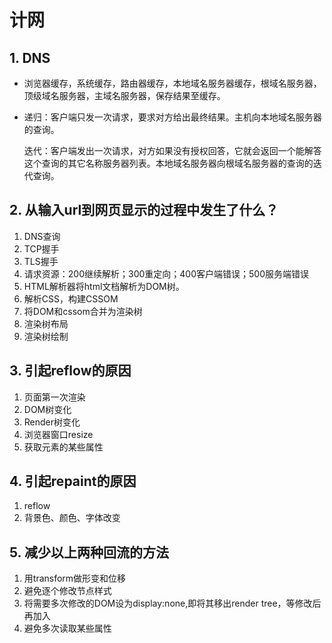# 计网

## 1. DNS

   - 浏览器缓存，系统缓存，路由器缓存，本地域名服务器缓存，根域名服务器，顶级域名服务器，主域名服务器，保存结果至缓存。

   - 递归：客户端只发一次请求，要求对方给出最终结果。主机向本地域名服务器的查询。

     迭代：客户端发出一次请求，对方如果没有授权回答，它就会返回一个能解答这个查询的其它名称服务器列表。本地域名服务器向根域名服务器的查询的迭代查询。

## 2. 从输入url到网页显示的过程中发生了什么？
   1. DNS查询
   2. TCP握手
   3. TLS握手
   4. 请求资源：200继续解析；300重定向；400客户端错误；500服务端错误
   5. HTML解析器将html文档解析为DOM树。
   6. 解析CSS，构建CSSOM
   7. 将DOM和cssom合并为渲染树
   8. 渲染树布局
   9. 渲染树绘制  

## 3. 引起reflow的原因
   1. 页面第一次渲染
   2. DOM树变化
   3. Render树变化
   4. 浏览器窗口resize
   5. 获取元素的某些属性

## 4. 引起repaint的原因
   1. reflow
   2. 背景色、颜色、字体改变
   
## 5. 减少以上两种回流的方法
   1. 用transform做形变和位移
   2. 避免逐个修改节点样式
   3. 将需要多次修改的DOM设为display:none,即将其移出render tree，等修改后再加入
   4. 避免多次读取某些属性